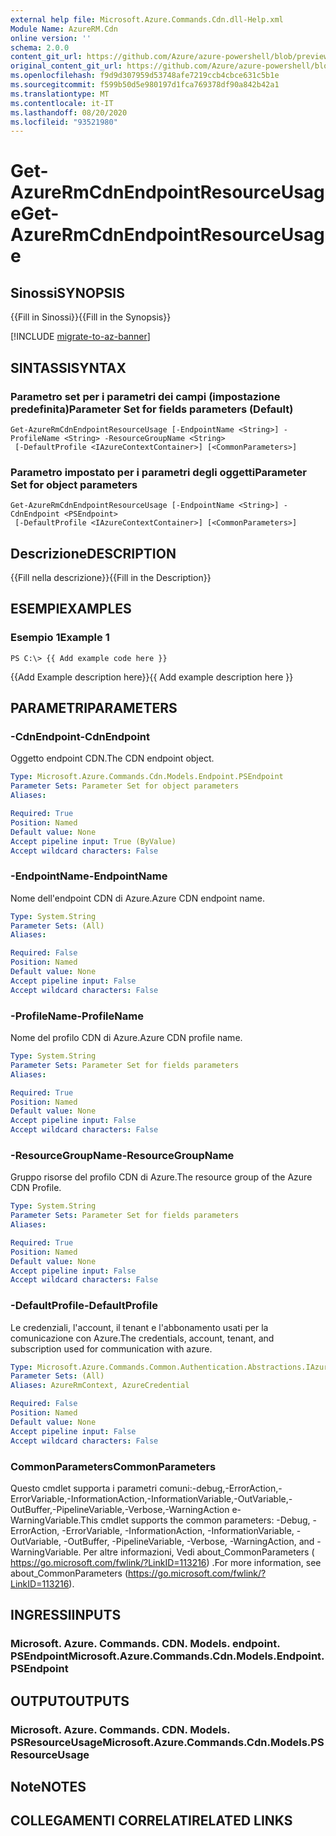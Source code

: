 ```yaml
---
external help file: Microsoft.Azure.Commands.Cdn.dll-Help.xml
Module Name: AzureRM.Cdn
online version: ''
schema: 2.0.0
content_git_url: https://github.com/Azure/azure-powershell/blob/preview/src/ResourceManager/Cdn/Commands.Cdn/help/Get-AzureRmCdnEndpointResourceUsage.md
original_content_git_url: https://github.com/Azure/azure-powershell/blob/preview/src/ResourceManager/Cdn/Commands.Cdn/help/Get-AzureRmCdnEndpointResourceUsage.md
ms.openlocfilehash: f9d9d307959d53748afe7219ccb4cbce631c5b1e
ms.sourcegitcommit: f599b50d5e980197d1fca769378df90a842b42a1
ms.translationtype: MT
ms.contentlocale: it-IT
ms.lasthandoff: 08/20/2020
ms.locfileid: "93521980"
---
```

# <span data-ttu-id="6d9f9-101">Get-AzureRmCdnEndpointResourceUsage</span><span class="sxs-lookup"><span data-stu-id="6d9f9-101">Get-AzureRmCdnEndpointResourceUsage</span></span>

## <span data-ttu-id="6d9f9-102">Sinossi</span><span class="sxs-lookup"><span data-stu-id="6d9f9-102">SYNOPSIS</span></span>
<span data-ttu-id="6d9f9-103">{{Fill in Sinossi}}</span><span class="sxs-lookup"><span data-stu-id="6d9f9-103">{{Fill in the Synopsis}}</span></span>

[!INCLUDE [migrate-to-az-banner](../../includes/migrate-to-az-banner.md)]

## <span data-ttu-id="6d9f9-104">SINTASSI</span><span class="sxs-lookup"><span data-stu-id="6d9f9-104">SYNTAX</span></span>

### <span data-ttu-id="6d9f9-105">Parametro set per i parametri dei campi (impostazione predefinita)</span><span class="sxs-lookup"><span data-stu-id="6d9f9-105">Parameter Set for fields parameters (Default)</span></span>
```
Get-AzureRmCdnEndpointResourceUsage [-EndpointName <String>] -ProfileName <String> -ResourceGroupName <String>
 [-DefaultProfile <IAzureContextContainer>] [<CommonParameters>]
```

### <span data-ttu-id="6d9f9-106">Parametro impostato per i parametri degli oggetti</span><span class="sxs-lookup"><span data-stu-id="6d9f9-106">Parameter Set for object parameters</span></span>
```
Get-AzureRmCdnEndpointResourceUsage [-EndpointName <String>] -CdnEndpoint <PSEndpoint>
 [-DefaultProfile <IAzureContextContainer>] [<CommonParameters>]
```

## <span data-ttu-id="6d9f9-107">Descrizione</span><span class="sxs-lookup"><span data-stu-id="6d9f9-107">DESCRIPTION</span></span>
<span data-ttu-id="6d9f9-108">{{Fill nella descrizione}}</span><span class="sxs-lookup"><span data-stu-id="6d9f9-108">{{Fill in the Description}}</span></span>

## <span data-ttu-id="6d9f9-109">ESEMPI</span><span class="sxs-lookup"><span data-stu-id="6d9f9-109">EXAMPLES</span></span>

### <span data-ttu-id="6d9f9-110">Esempio 1</span><span class="sxs-lookup"><span data-stu-id="6d9f9-110">Example 1</span></span>
```
PS C:\> {{ Add example code here }}
```

<span data-ttu-id="6d9f9-111">{{Add Example description here}}</span><span class="sxs-lookup"><span data-stu-id="6d9f9-111">{{ Add example description here }}</span></span>

## <span data-ttu-id="6d9f9-112">PARAMETRI</span><span class="sxs-lookup"><span data-stu-id="6d9f9-112">PARAMETERS</span></span>

### <span data-ttu-id="6d9f9-113">-CdnEndpoint</span><span class="sxs-lookup"><span data-stu-id="6d9f9-113">-CdnEndpoint</span></span>
<span data-ttu-id="6d9f9-114">Oggetto endpoint CDN.</span><span class="sxs-lookup"><span data-stu-id="6d9f9-114">The CDN endpoint object.</span></span>

```yaml
Type: Microsoft.Azure.Commands.Cdn.Models.Endpoint.PSEndpoint
Parameter Sets: Parameter Set for object parameters
Aliases: 

Required: True
Position: Named
Default value: None
Accept pipeline input: True (ByValue)
Accept wildcard characters: False
```

### <span data-ttu-id="6d9f9-115">-EndpointName</span><span class="sxs-lookup"><span data-stu-id="6d9f9-115">-EndpointName</span></span>
<span data-ttu-id="6d9f9-116">Nome dell'endpoint CDN di Azure.</span><span class="sxs-lookup"><span data-stu-id="6d9f9-116">Azure CDN endpoint name.</span></span>

```yaml
Type: System.String
Parameter Sets: (All)
Aliases: 

Required: False
Position: Named
Default value: None
Accept pipeline input: False
Accept wildcard characters: False
```

### <span data-ttu-id="6d9f9-117">-ProfileName</span><span class="sxs-lookup"><span data-stu-id="6d9f9-117">-ProfileName</span></span>
<span data-ttu-id="6d9f9-118">Nome del profilo CDN di Azure.</span><span class="sxs-lookup"><span data-stu-id="6d9f9-118">Azure CDN profile name.</span></span>

```yaml
Type: System.String
Parameter Sets: Parameter Set for fields parameters
Aliases: 

Required: True
Position: Named
Default value: None
Accept pipeline input: False
Accept wildcard characters: False
```

### <span data-ttu-id="6d9f9-119">-ResourceGroupName</span><span class="sxs-lookup"><span data-stu-id="6d9f9-119">-ResourceGroupName</span></span>
<span data-ttu-id="6d9f9-120">Gruppo risorse del profilo CDN di Azure.</span><span class="sxs-lookup"><span data-stu-id="6d9f9-120">The resource group of the Azure CDN Profile.</span></span>

```yaml
Type: System.String
Parameter Sets: Parameter Set for fields parameters
Aliases: 

Required: True
Position: Named
Default value: None
Accept pipeline input: False
Accept wildcard characters: False
```

### <span data-ttu-id="6d9f9-121">-DefaultProfile</span><span class="sxs-lookup"><span data-stu-id="6d9f9-121">-DefaultProfile</span></span>
<span data-ttu-id="6d9f9-122">Le credenziali, l'account, il tenant e l'abbonamento usati per la comunicazione con Azure.</span><span class="sxs-lookup"><span data-stu-id="6d9f9-122">The credentials, account, tenant, and subscription used for communication with azure.</span></span>

```yaml
Type: Microsoft.Azure.Commands.Common.Authentication.Abstractions.IAzureContextContainer
Parameter Sets: (All)
Aliases: AzureRmContext, AzureCredential

Required: False
Position: Named
Default value: None
Accept pipeline input: False
Accept wildcard characters: False
```

### <span data-ttu-id="6d9f9-123">CommonParameters</span><span class="sxs-lookup"><span data-stu-id="6d9f9-123">CommonParameters</span></span>
<span data-ttu-id="6d9f9-124">Questo cmdlet supporta i parametri comuni:-debug,-ErrorAction,-ErrorVariable,-InformationAction,-InformationVariable,-OutVariable,-OutBuffer,-PipelineVariable,-Verbose,-WarningAction e-WarningVariable.</span><span class="sxs-lookup"><span data-stu-id="6d9f9-124">This cmdlet supports the common parameters: -Debug, -ErrorAction, -ErrorVariable, -InformationAction, -InformationVariable, -OutVariable, -OutBuffer, -PipelineVariable, -Verbose, -WarningAction, and -WarningVariable.</span></span> <span data-ttu-id="6d9f9-125">Per altre informazioni, Vedi about_CommonParameters ( https://go.microsoft.com/fwlink/?LinkID=113216) .</span><span class="sxs-lookup"><span data-stu-id="6d9f9-125">For more information, see about_CommonParameters (https://go.microsoft.com/fwlink/?LinkID=113216).</span></span>

## <span data-ttu-id="6d9f9-126">INGRESSI</span><span class="sxs-lookup"><span data-stu-id="6d9f9-126">INPUTS</span></span>

### <span data-ttu-id="6d9f9-127">Microsoft. Azure. Commands. CDN. Models. endpoint. PSEndpoint</span><span class="sxs-lookup"><span data-stu-id="6d9f9-127">Microsoft.Azure.Commands.Cdn.Models.Endpoint.PSEndpoint</span></span>

## <span data-ttu-id="6d9f9-128">OUTPUT</span><span class="sxs-lookup"><span data-stu-id="6d9f9-128">OUTPUTS</span></span>

### <span data-ttu-id="6d9f9-129">Microsoft. Azure. Commands. CDN. Models. PSResourceUsage</span><span class="sxs-lookup"><span data-stu-id="6d9f9-129">Microsoft.Azure.Commands.Cdn.Models.PSResourceUsage</span></span>

## <span data-ttu-id="6d9f9-130">Note</span><span class="sxs-lookup"><span data-stu-id="6d9f9-130">NOTES</span></span>

## <span data-ttu-id="6d9f9-131">COLLEGAMENTI CORRELATI</span><span class="sxs-lookup"><span data-stu-id="6d9f9-131">RELATED LINKS</span></span>

